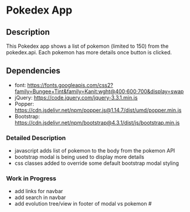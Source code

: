 # Pokedex App

## Description

This Pokedex app shows a list of pokemon (limited to 150) from the pokedex.api. Each pokemon has more details once button is clicked.

## Dependencies

* font: https://fonts.googleapis.com/css2?family=Bungee+Tint&family=Kanit:wght@400;600;700&display=swap
* jQuery: https://code.jquery.com/jquery-3.3.1.min.js
* Popper: https://cdn.jsdelivr.net/npm/popper.js@1.14.7/dist/umd/popper.min.js
* Bootstrap: https://cdn.jsdelivr.net/npm/bootstrap@4.3.1/dist/js/bootstrap.min.js

### Detailed Description

* javascript adds list of pokemon to the body from the pokemon API
* bootstrap modal is being used to display more details
* css classes added to override some default bootstrap modal styling

### Work in Progress

* add links for navbar
* add search in navbar
* add evolution tree/view in footer of modal vs pokemon #
